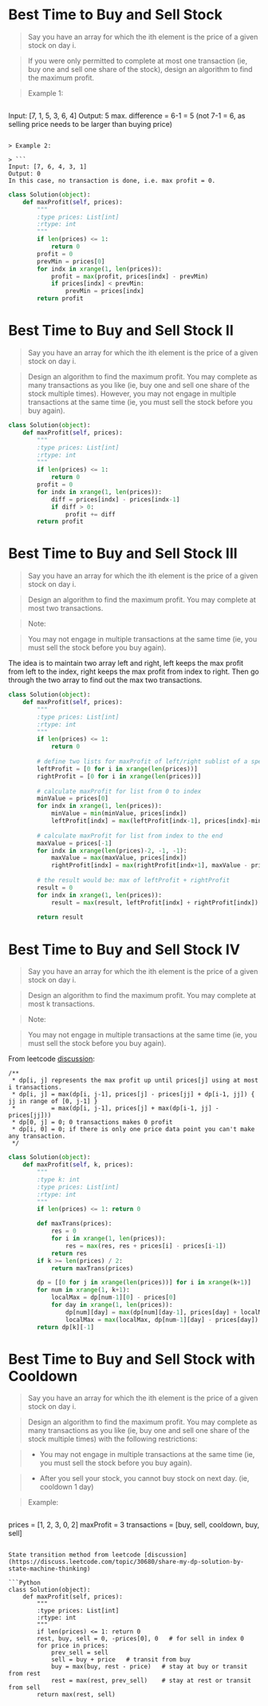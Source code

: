 # Best Time to Buy and Sell Stock

> Say you have an array for which the ith element is the price of a given stock on day i.

> If you were only permitted to complete at most one transaction (ie, buy one and sell one share of the stock), design an algorithm to find the maximum profit.

> Example 1:

> ```
Input: [7, 1, 5, 3, 6, 4]
Output: 5
max. difference = 6-1 = 5 (not 7-1 = 6, as selling price needs to be larger than buying price)
```

> Example 2:

> ```
Input: [7, 6, 4, 3, 1]
Output: 0
In this case, no transaction is done, i.e. max profit = 0.
```

```Python
class Solution(object):
    def maxProfit(self, prices):
        """
        :type prices: List[int]
        :rtype: int
        """
        if len(prices) <= 1:
            return 0
        profit = 0
        prevMin = prices[0]
        for indx in xrange(1, len(prices)):
            profit = max(profit, prices[indx] - prevMin)
            if prices[indx] < prevMin:
                prevMin = prices[indx]
        return profit
```

# Best Time to Buy and Sell Stock II

> Say you have an array for which the ith element is the price of a given stock on day i.

> Design an algorithm to find the maximum profit. You may complete as many transactions as you like (ie, buy one and sell one share of the stock multiple times). However, you may not engage in multiple transactions at the same time (ie, you must sell the stock before you buy again).

```Python
class Solution(object):
    def maxProfit(self, prices):
        """
        :type prices: List[int]
        :rtype: int
        """
        if len(prices) <= 1:
            return 0
        profit = 0
        for indx in xrange(1, len(prices)):
            diff = prices[indx] - prices[indx-1]
            if diff > 0:
                profit += diff
        return profit
```

# Best Time to Buy and Sell Stock III

> Say you have an array for which the ith element is the price of a given stock on day i.

> Design an algorithm to find the maximum profit. You may complete at most two transactions.

> Note:

> You may not engage in multiple transactions at the same time (ie, you must sell the stock before you buy again).

The idea is to maintain two array left and right, left keeps the max profit from left to the index, right keeps the max profit from index to right. Then go through the two array to find out the max two transactions.

```Python
class Solution(object):
    def maxProfit(self, prices):
        """
        :type prices: List[int]
        :rtype: int
        """
        if len(prices) <= 1:
            return 0
        
        # define two lists for maxProfit of left/right sublist of a specific index
        leftProfit = [0 for i in xrange(len(prices))]
        rightProfit = [0 for i in xrange(len(prices))]
        
        # calculate maxProfit for list from 0 to index
        minValue = prices[0]
        for indx in xrange(1, len(prices)):
            minValue = min(minValue, prices[indx])
            leftProfit[indx] = max(leftProfit[indx-1], prices[indx]-minValue)
        
        # calculate maxProfit for list from index to the end
        maxValue = prices[-1]
        for indx in xrange(len(prices)-2, -1, -1):
            maxValue = max(maxValue, prices[indx])
            rightProfit[indx] = max(rightProfit[indx+1], maxValue - prices[indx])
        
        # the result would be: max of leftProfit + rightProfit
        result = 0
        for indx in xrange(1, len(prices)):
            result = max(result, leftProfit[indx] + rightProfit[indx])
        
        return result
```

# Best Time to Buy and Sell Stock IV

> Say you have an array for which the ith element is the price of a given stock on day i.

> Design an algorithm to find the maximum profit. You may complete at most k transactions.

> Note:

> You may not engage in multiple transactions at the same time (ie, you must sell the stock before you buy again).

From leetcode [discussion](https://discuss.leetcode.com/topic/26169/clean-java-dp-solution-with-comment):

```
/**
 * dp[i, j] represents the max profit up until prices[j] using at most i transactions. 
 * dp[i, j] = max(dp[i, j-1], prices[j] - prices[jj] + dp[i-1, jj]) { jj in range of [0, j-1] }
 *          = max(dp[i, j-1], prices[j] + max(dp[i-1, jj] - prices[jj]))
 * dp[0, j] = 0; 0 transactions makes 0 profit
 * dp[i, 0] = 0; if there is only one price data point you can't make any transaction.
 */
 ```

```Python
class Solution(object):
    def maxProfit(self, k, prices):
        """
        :type k: int
        :type prices: List[int]
        :rtype: int
        """
        if len(prices) <= 1: return 0

        def maxTrans(prices):
            res = 0
            for i in xrange(1, len(prices)):
                res = max(res, res + prices[i] - prices[i-1])
            return res
        if k >= len(prices) / 2:
            return maxTrans(prices)

        dp = [[0 for j in xrange(len(prices))] for i in xrange(k+1)]
        for num in xrange(1, k+1):
            localMax = dp[num-1][0] - prices[0]
            for day in xrange(1, len(prices)):
                dp[num][day] = max(dp[num][day-1], prices[day] + localMax)
                localMax = max(localMax, dp[num-1][day] - prices[day])
        return dp[k][-1]
```

# Best Time to Buy and Sell Stock with Cooldown

> Say you have an array for which the ith element is the price of a given stock on day i.

> Design an algorithm to find the maximum profit. You may complete as many transactions as you like (ie, buy one and sell one share of the stock multiple times) with the following restrictions:

> * You may not engage in multiple transactions at the same time (ie, you must sell the stock before you buy again).

> * After you sell your stock, you cannot buy stock on next day. (ie, cooldown 1 day)

> Example:

> ```
prices = [1, 2, 3, 0, 2]
maxProfit = 3
transactions = [buy, sell, cooldown, buy, sell]
```

State transition method from leetcode [discussion](https://discuss.leetcode.com/topic/30680/share-my-dp-solution-by-state-machine-thinking)

```Python
class Solution(object):
    def maxProfit(self, prices):
        """
        :type prices: List[int]
        :rtype: int
        """
        if len(prices) <= 1: return 0
        rest, buy, sell = 0, -prices[0], 0   # for sell in index 0
        for price in prices:
            prev_sell = sell
            sell = buy + price   # transit from buy
            buy = max(buy, rest - price)   # stay at buy or transit from rest
            rest = max(rest, prev_sell)    # stay at rest or transit from sell
        return max(rest, sell)
```
